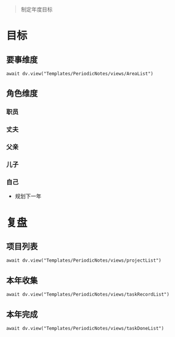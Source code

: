 > 制定年度目标

# 目标

## 要事维度
```dataviewjs
await dv.view("Templates/PeriodicNotes/views/AreaList")
```

## 角色维度
### 职员
### 丈夫
### 父亲
### 儿子
### 自己
- 规划下一年

# 复盘
## 项目列表
```dataviewjs
await dv.view("Templates/PeriodicNotes/views/projectList")
```
## 本年收集
```dataviewjs
await dv.view("Templates/PeriodicNotes/views/taskRecordList")
```

## 本年完成
```dataviewjs
await dv.view("Templates/PeriodicNotes/views/taskDoneList")
```
